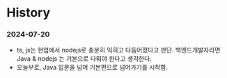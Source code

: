 

# History

### 2024-07-20
- ts, js는 현업에서 nodejs로 충분히 익히고 다듬어졌다고 판단. 백엔드개발자라면 Java & nodejs 는 기본으로 다뤄야 한다고 생각한다. 
- 오늘부로, Java 입문을 넘어 기본편으로 넘어가기를 시작함.
